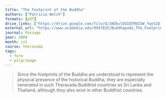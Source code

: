 ```yaml
---
title: "The Footprint of the Buddha"
authors: ["Patricia Welch"]
formats: [pdf]
drive_links: ["https://drive.google.com/file/d/1NObvlEOIQTM8I5W_fqeS2O_oCapt5BEX/view?usp=drivesdk"]
external_url: "https://www.academia.edu/9947835/Buddhapada_The_Footprint_of_the_Buddha"
journal: Passage
year: 2009
month: jul
course: theravada
tags:
  - form
  - pilgrimage
---
```


> Since the footprints of the Buddha are understood to represent the physical presence of the historical Buddha, they are especially venerated in such Theravada Buddhist countries as Sri Lanka and Thailand, although they also exist in other Buddhist countries. 

